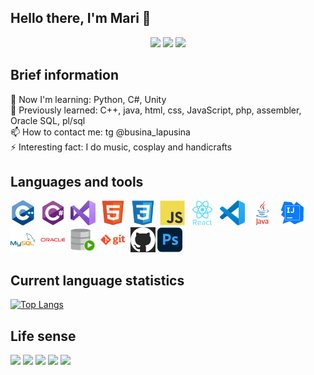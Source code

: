 ## Hello there, I'm Mari 👋
<div class="header" align="center">
  <img src="https://i.giphy.com/media/v1.Y2lkPTc5MGI3NjExZWJ1NmkyY2NrOWJqZHZjbmluNGZwamlrMWJ1YXUxYWJhNG56MWsxcCZlcD12MV9pbnRlcm5hbF9naWZfYnlfaWQmY3Q9Zw/gwjociZExlDqAJWXgO/giphy.gif" height="150"/>
  <img src="https://i.giphy.com/media/v1.Y2lkPTc5MGI3NjExbTRvcm9sc29mMmo1c293cXMwdW44dWNpZmNtZTZjd2c2cGoxdGY2MiZlcD12MV9pbnRlcm5hbF9naWZfYnlfaWQmY3Q9Zw/lJNoBCvQYp7nq/giphy.gif" height="150"/>
  <img src="https://i.giphy.com/media/v1.Y2lkPTc5MGI3NjExMThsdm9uaWN2b3h4bXVyMzA1NmVydGcxZXY1NTRjaGx2aWV2M2p2NiZlcD12MV9pbnRlcm5hbF9naWZfYnlfaWQmY3Q9Zw/Bm2INrLWqZ6vUkpnMz/giphy.gif" height="150"/>
</div>

## Brief information
🌱 Now I'm learning: Python, C#, Unity <br>
🌳 Previously learned: C++, java, html, css, JavaScript, php, assembler, Oracle SQL, pl/sql<br>
📫 How to contact me: tg @busina_lapusina<br>
⚡ Interesting fact: I do music, cosplay and handicrafts<br>

## Languages ​​and tools
<div>
  <img src="https://github.com/devicons/devicon/blob/master/icons/cplusplus/cplusplus-original.svg" title="C++" alt="C++" width="40" height="40"/>&nbsp;
  <img src="https://github.com/devicons/devicon/blob/master/icons/csharp/csharp-original.svg" title="C#" alt="C#" width="40" height="40"/>&nbsp;
  <img src="https://github.com/devicons/devicon/blob/master/icons/visualstudio/visualstudio-original.svg" title="Visual Studio" alt="Visual Studio" width="40" height="40"/>&nbsp;
  <img src="https://github.com/devicons/devicon/blob/master/icons/html5/html5-original.svg" title="HTML5" alt="HTML5" width="40" height="40"/>&nbsp;
  <img src="https://github.com/devicons/devicon/blob/master/icons/css3/css3-original.svg" title="CSS3" alt="CSS3" width="40" height="40"/>&nbsp;
  <img src="https://github.com/devicons/devicon/blob/master/icons/javascript/javascript-original.svg" title="JavaScript" alt="JavaScript" width="40" height="40"/>&nbsp;
  <img src="https://github.com/devicons/devicon/blob/master/icons/react/react-original-wordmark.svg" title="React" alt="React" width="40" height="40"/>&nbsp;
  <img src="https://github.com/devicons/devicon/blob/master/icons/vscode/vscode-original.svg" title="VSCode" alt="VSCode" width="40" height="40"/>&nbsp;
  <img src="https://github.com/devicons/devicon/blob/master/icons/java/java-original-wordmark.svg" title="Java" alt="Java" width="40" height="40"/>&nbsp;
  <img src="https://github.com/devicons/devicon/blob/master/icons/intellij/intellij-plain.svg" title="Intellij" alt="Intellij" width="40" height="40"/>&nbsp;
  <img src="https://github.com/devicons/devicon/blob/master/icons/mysql/mysql-original-wordmark.svg" title="MySQL"  alt="MySQL" width="40" height="40"/>&nbsp;
  <img src="https://github.com/devicons/devicon/blob/master/icons/oracle/oracle-original.svg" title="oracle"  alt="oracle" width="40" height="40"/>&nbsp;
  <img src="https://github.com/devicons/devicon/blob/master/icons/sqldeveloper/sqldeveloper-original.svg" title="sqldevelope"  alt="sqldevelope" width="40" height="40"/>&nbsp;
  <img src="https://github.com/devicons/devicon/blob/master/icons/git/git-plain-wordmark.svg" title="Git" alt="Git" width="40" height="40"/>&nbsp;
  <img src="https://github.com/ShadrinaM/ShadrinaM/blob/main/git.png" title="GitHub" alt="GitHub" width="40" height="40" />
  <img src="https://github.com/devicons/devicon/blob/master/icons/photoshop/photoshop-original.svg" title="photoshop"  alt="photoshop" width="40" height="40"/>&nbsp;
</div>

## Current language statistics
[![Top Langs](https://github-readme-stats.vercel.app/api/top-langs/?username=ShadrinaM&layout=compact)](https://github.com/anuraghazra/github-readme-stats)

## Life sense
<div align="left">
  <img src="https://i.giphy.com/media/v1.Y2lkPTc5MGI3NjExYW11Mmc2czVxaWswZWZsMXUxdHBkbXVkcGh5MWs1NHI4c3R3bDkzOCZlcD12MV9pbnRlcm5hbF9naWZfYnlfaWQmY3Q9Zw/xrZuNcEAmTb6U/giphy.gif" height="130"/>
  <img src="https://i.giphy.com/media/v1.Y2lkPTc5MGI3NjExN2Zqc2F6ZGRqMWE3MGk2Y2dka2NnanNwd25pNDYwdWRxMGtzdmpmNSZlcD12MV9pbnRlcm5hbF9naWZfYnlfaWQmY3Q9Zw/lH2kOVYTNZnXqymU7u/giphy.gif" height="130"/>
  <!-- <img src="https://i.giphy.com/media/v1.Y2lkPTc5MGI3NjExdDBnNTJxaGs5azY0ZWUydG42a3ZydXllNjdkbTYwNzdtNXJiYTZtZCZlcD12MV9pbnRlcm5hbF9naWZfYnlfaWQmY3Q9Zw/w1iBPJKwPnGww/giphy.gif" height="120"/> -->
  <img src="https://i.giphy.com/media/v1.Y2lkPTc5MGI3NjExaTZtemJlMXVpYnJyZzZhdGsybzcwMnk5cWgxYjB6N3EyMTlmMzRheSZlcD12MV9pbnRlcm5hbF9naWZfYnlfaWQmY3Q9Zw/uWcNWtfqzySDYqkORw/giphy.gif" height="130"/>
  <img src="https://i.giphy.com/media/v1.Y2lkPTc5MGI3NjExZDNkMGJia2VheDBjeWNsdWR3c3pjN3JnemVpcDdjbHk4bzdid2ozcSZlcD12MV9pbnRlcm5hbF9naWZfYnlfaWQmY3Q9Zw/jUckyQVjuHNx9vXUtv/giphy.gif" height="130"/>
  <!-- <img src="https://i.giphy.com/media/v1.Y2lkPTc5MGI3NjExOGppaXN4aXdtcmt0eTM3Z21xZmJwM2E5eHplOWphbHV3cXN2b25qYSZlcD12MV9pbnRlcm5hbF9naWZfYnlfaWQmY3Q9Zw/3o7bul4bNw60uhhQyI/giphy.gif" height="120"/> -->
  <!--   <img src="https://i.giphy.com/media/v1.Y2lkPTc5MGI3NjExOXFmZWhpaXJkbmpmMnE3OGZhMHl1dmN2ZnhqcXFsa3FsZzBxOGt5diZlcD12MV9pbnRlcm5hbF9naWZfYnlfaWQmY3Q9Zw/9DwQ3VxeLvIKZKgqL3/giphy.gif" height="120"/>   -->
  <img src="d388992c603d0a7303eed9a0237f81f1.gif" height="130"/>
  <!--   <img src="" height="150"/>   -->
  <div src="https://giphy.com/embed/5QXWRp1CNGnMnZunC3" height="130"/>

</div>
  
